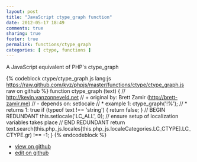 ```yaml
---
layout: post
title: "JavaScript ctype_graph function"
date: 2012-05-17 18:49
comments: true
sharing: true
footer: true
permalink: functions/ctype_graph
categories: [ ctype, functions ]
---
```

A JavaScript equivalent of PHP's ctype_graph
<!-- more -->
{% codeblock ctype/ctype_graph.js lang:js https://raw.github.com/kvz/phpjs/master/functions/ctype/ctype_graph.js raw on github %}
function ctype_graph (text) {
    // http://kevin.vanzonneveld.net
    // +   original by: Brett Zamir (http://brett-zamir.me)
    // -    depends on: setlocale
    // *     example 1: ctype_graph('!%');
    // *     returns 1: true
    if (typeof text !== 'string') {
        return false;
    }
    // BEGIN REDUNDANT
    this.setlocale('LC_ALL', 0); // ensure setup of localization variables takes place
    // END REDUNDANT
    return text.search(this.php_js.locales[this.php_js.localeCategories.LC_CTYPE].LC_CTYPE.gr) !== -1;
}
{% endcodeblock %}
<ul>
 <li><a href="https://github.com/kvz/phpjs/blob/master/functions/ctype/ctype_graph.js">view on github</a></li>
 <li><a href="https://github.com/kvz/phpjs/edit/master/functions/ctype/ctype_graph.js">edit on github</a></li>
</ul>
